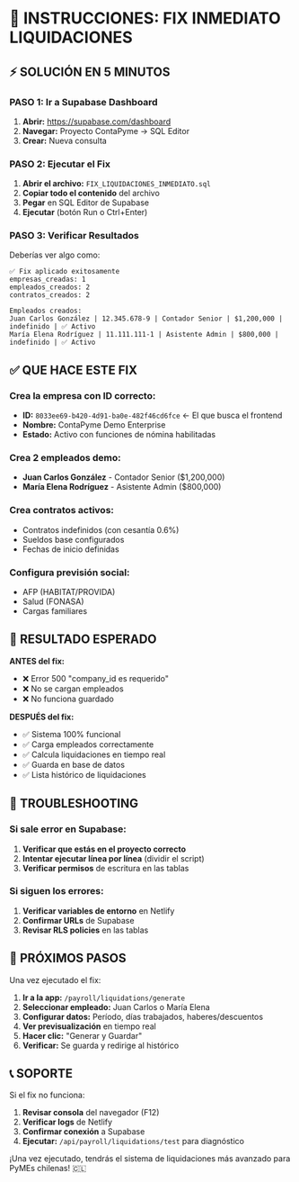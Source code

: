 # 🚀 INSTRUCCIONES: FIX INMEDIATO LIQUIDACIONES

## ⚡ SOLUCIÓN EN 5 MINUTOS

### PASO 1: Ir a Supabase Dashboard
1. **Abrir:** https://supabase.com/dashboard
2. **Navegar:** Proyecto ContaPyme → SQL Editor
3. **Crear:** Nueva consulta

### PASO 2: Ejecutar el Fix
1. **Abrir el archivo:** `FIX_LIQUIDACIONES_INMEDIATO.sql` 
2. **Copiar todo el contenido** del archivo
3. **Pegar** en SQL Editor de Supabase
4. **Ejecutar** (botón Run o Ctrl+Enter)

### PASO 3: Verificar Resultados
Deberías ver algo como:
```
✅ Fix aplicado exitosamente
empresas_creadas: 1
empleados_creados: 2  
contratos_creados: 2

Empleados creados:
Juan Carlos González | 12.345.678-9 | Contador Senior | $1,200,000 | indefinido | ✅ Activo
María Elena Rodríguez | 11.111.111-1 | Asistente Admin | $800,000 | indefinido | ✅ Activo
```

## ✅ QUE HACE ESTE FIX

### Crea la empresa con ID correcto:
- **ID:** `8033ee69-b420-4d91-ba0e-482f46cd6fce` ← El que busca el frontend
- **Nombre:** ContaPyme Demo Enterprise
- **Estado:** Activo con funciones de nómina habilitadas

### Crea 2 empleados demo:
- **Juan Carlos González** - Contador Senior ($1,200,000)
- **María Elena Rodríguez** - Asistente Admin ($800,000)

### Crea contratos activos:
- Contratos indefinidos (con cesantía 0.6%)
- Sueldos base configurados
- Fechas de inicio definidas

### Configura previsión social:
- AFP (HABITAT/PROVIDA)
- Salud (FONASA)
- Cargas familiares

## 🎯 RESULTADO ESPERADO

**ANTES del fix:**
- ❌ Error 500 "company_id es requerido"
- ❌ No se cargan empleados
- ❌ No funciona guardado

**DESPUÉS del fix:**
- ✅ Sistema 100% funcional
- ✅ Carga empleados correctamente
- ✅ Calcula liquidaciones en tiempo real
- ✅ Guarda en base de datos
- ✅ Lista histórico de liquidaciones

## 🔧 TROUBLESHOOTING

### Si sale error en Supabase:
1. **Verificar que estás en el proyecto correcto** 
2. **Intentar ejecutar línea por línea** (dividir el script)
3. **Verificar permisos** de escritura en las tablas

### Si siguen los errores:
1. **Verificar variables de entorno** en Netlify
2. **Confirmar URLs** de Supabase
3. **Revisar RLS policies** en las tablas

## 🎉 PRÓXIMOS PASOS

Una vez ejecutado el fix:

1. **Ir a la app:** `/payroll/liquidations/generate`
2. **Seleccionar empleado:** Juan Carlos o María Elena
3. **Configurar datos:** Período, días trabajados, haberes/descuentos
4. **Ver previsualización** en tiempo real
5. **Hacer clic:** "Generar y Guardar"
6. **Verificar:** Se guarda y redirige al histórico

## 📞 SOPORTE

Si el fix no funciona:
1. **Revisar consola** del navegador (F12)
2. **Verificar logs** de Netlify
3. **Confirmar conexión** a Supabase
4. **Ejecutar:** `/api/payroll/liquidations/test` para diagnóstico

¡Una vez ejecutado, tendrás el sistema de liquidaciones más avanzado para PyMEs chilenas! 🇨🇱
